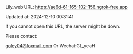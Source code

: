 Lily_web URL: https://ae6d-61-165-102-156.ngrok-free.app

Updated at: 2024-12-10 00:31:41

If you cannot open this URL, the server might be down.

Please contact: 

goley04@foxmail.com Or Wechat:GL_yeaH